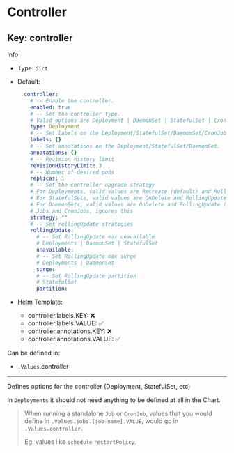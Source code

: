 # Controller

## Key: controller

Info:

- Type: `dict`
- Default:

  ```yaml
    controller:
      # -- Enable the controller.
      enabled: true
      # -- Set the controller type.
      # Valid options are Deployment | DaemonSet | StatefulSet | CronJob | Job
      type: Deployment
      # -- Set labels on the Deployment/StatefulSet/DaemonSet/CronJob/Job.
      labels: {}
      # -- Set annotations on the Deployment/StatefulSet/DaemonSet.
      annotations: {}
      # -- Revision history limit
      revisionHistoryLimit: 3
      # -- Number of desired pods
      replicas: 1
      # -- Set the controller upgrade strategy
      # For Deployments, valid values are Recreate (default) and RollingUpdate.
      # For StatefulSets, valid values are OnDelete and RollingUpdate (default).
      # For DaemonSets, valid values are OnDelete and RollingUpdate (default).
      # Jobs and CronJobs, ignores this
      strategy: ""
      # -- Set rollingUpdate strategies
      rollingUpdate:
        # -- Set RollingUpdate max unavailable
        # Deployments | DaemonSet | StatefulSet
        unavailable:
        # -- Set RollingUpdate max surge
        # Deployments | DaemonSet
        surge:
        # -- Set RollingUpdate partition
        # StatefulSet
        partition:
  ```

- Helm Template:
  - controller.labels.KEY: ❌
  - controller.labels.VALUE: ✅
  - controller.annotations.KEY: ❌
  - controller.annotations.VALUE: ✅

Can be defined in:

- `.Values`.controller

---

Defines options for the controller (Deployment, StatefulSet, etc)

In `Deployments` it should not need anything to be defined at all in the Chart.

> When running a standalone `Job` or `CronJob`, values that you would
> define in `.Values.jobs.[job-name].VALUE`, would go in `.Values.controller`.
>
> Eg. values like `schedule` `restartPolicy`.
